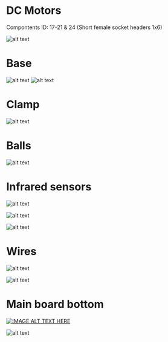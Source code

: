 # DC Motors

Compontents ID: 17-21 & 24 (Short female socket headers 1x6)

![alt text](https://github.com/snailstorming/anedubot/blob/master/Documentation/Images/1_motor.jpg)

# Base

![alt text](https://github.com/snailstorming/anedubot/blob/master/Documentation/Images/Base_bottom.jpg)
![alt text](https://github.com/snailstorming/anedubot/blob/master/Documentation/Images/Base_top.jpg)

# Clamp

![alt text](https://github.com/snailstorming/anedubot/blob/master/Documentation/Images/B_Clamp.jpg)

# Balls

![alt text](https://github.com/snailstorming/anedubot/blob/master/Documentation/Images/B_Balls.jpg)

# Infrared sensors

![alt text](https://github.com/snailstorming/anedubot/blob/master/Documentation/Images/B_AO_LW.jpg)

![alt text](https://github.com/snailstorming/anedubot/blob/master/Documentation/Images/B_LF.jpg)

![alt text](https://github.com/snailstorming/anedubot/blob/master/Documentation/Images/B_AO.jpg)

# Wires

![alt text](https://github.com/snailstorming/anedubot/blob/master/Documentation/Images/B_Wires_Bottom.jpg)

![alt text](https://github.com/snailstorming/anedubot/blob/master/Documentation/Images/B_Wires_Top.jpg)

# Main board bottom

[![IMAGE ALT TEXT HERE](http://img.youtube.com/vi/https://youtu.be/kZGVo9eDCLo/0.jpg)](http://www.youtube.com/watch?v=kZGVo9eDCLo)

![alt text](https://github.com/snailstorming/anedubot/blob/master/Documentation/Images/B_MBoard_Bottom_2.jpg)
